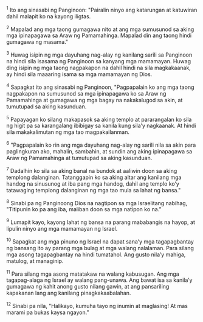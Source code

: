 <sup>1</sup>
Ito ang sinasabi ng Panginoon: "Pairalin ninyo ang katarungan at katuwiran dahil malapit ko na kayong iligtas. 

<sup>2</sup>
Mapalad ang mga taong gumagawa nito at ang mga sumusunod sa aking mga ipinapagawa sa Araw ng Pamamahinga. Mapalad din ang taong hindi gumagawa ng masama." 

<sup>3</sup>
Huwag isipin ng mga dayuhang nag-alay ng kanilang sarili sa Panginoon na hindi sila isasama ng Panginoon sa kanyang mga mamamayan. Huwag ding isipin ng mga taong nagpakapon na dahil hindi na sila magkakaanak, ay hindi sila maaaring isama sa mga mamamayan ng Dios. 

<sup>4</sup>
Sapagkat ito ang sinasabi ng Panginoon, "Pagpapalain ko ang mga taong nagpakapon na sumusunod sa mga ipinapagawa ko sa Araw ng Pamamahinga at gumagawa ng mga bagay na nakakalugod sa akin, at tumutupad sa aking kasunduan. 

<sup>5</sup>
Papayagan ko silang makapasok sa aking templo at pararangalan ko sila ng higit pa sa karangalang ibibigay sa kanila kung silaʼy nagkaanak. At hindi sila makakalimutan ng mga tao magpakailanman. 

<sup>6</sup>
"Pagpapalain ko rin ang mga dayuhang nag-alay ng sarili nila sa akin para paglingkuran ako, mahalin, sambahin, at sundin ang aking ipinapagawa sa Araw ng Pamamahinga at tumutupad sa aking kasunduan. 

<sup>7</sup>
Dadalhin ko sila sa aking banal na bundok at aaliwin doon sa aking templong dalanginan. Tatanggapin ko sa aking altar ang kanilang mga handog na sinusunog at iba pang mga handog, dahil ang templo koʼy tatawaging templong dalanginan ng mga tao mula sa lahat ng bansa." 

<sup>8</sup>
Sinabi pa ng Panginoong Dios na nagtipon sa mga Israelitang nabihag, "Titipunin ko pa ang iba, maliban doon sa mga natipon ko na." 

<sup>9</sup>
Lumapit kayo, kayong lahat ng bansa na parang mababangis na hayop, at lipulin ninyo ang mga mamamayan ng Israel. 

<sup>10</sup>
Sapagkat ang mga pinuno ng Israel na dapat sanaʼy mga tagapagbantay ng bansang ito ay parang mga bulag at mga walang nalalaman. Para silang mga asong tagapagbantay na hindi tumatahol. Ang gusto nilaʼy mahiga, matulog, at managinip. 

<sup>11</sup>
Para silang mga asong matatakaw na walang kabusugan. Ang mga tagapag-alaga ng Israel ay walang pang-unawa. Ang bawat isa sa kanilaʼy gumagawa ng kahit anong gusto nilang gawin, at ang pansariling kapakanan lang ang kanilang pinagkakaabalahan. 

<sup>12</sup>
Sinabi pa nila, "Halikayo, kumuha tayo ng inumin at maglasing! At mas marami pa bukas kaysa ngayon."